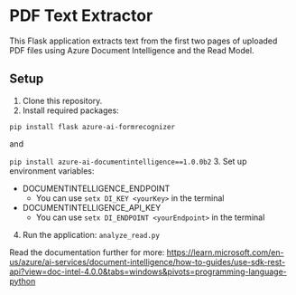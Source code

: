 # PDF Text Extractor

This Flask application extracts text from the first two pages of uploaded PDF files using Azure Document Intelligence and the Read Model.

## Setup
1. Clone this repository.
2. Install required packages: 

`pip install flask azure-ai-formrecognizer` 

and 

`pip install azure-ai-documentintelligence==1.0.0b2`
3. Set up environment variables:
   - DOCUMENTINTELLIGENCE_ENDPOINT
     - You can use `setx DI_KEY <yourKey>` in the terminal
   - DOCUMENTINTELLIGENCE_API_KEY
     - You can use `setx DI_ENDPOINT <yourEndpoint>` in the terminal
4. Run the application: `analyze_read.py`

Read the documentation further for more:
https://learn.microsoft.com/en-us/azure/ai-services/document-intelligence/how-to-guides/use-sdk-rest-api?view=doc-intel-4.0.0&tabs=windows&pivots=programming-language-python